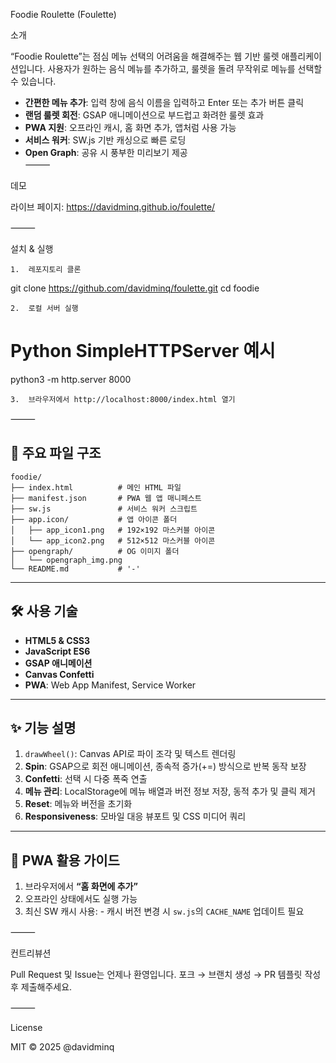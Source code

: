Foodie Roulette (Foulette)

소개

“Foodie Roulette”는 점심 메뉴 선택의 어려움을 해결해주는 웹 기반 룰렛 애플리케이션입니다. 사용자가 원하는 음식 메뉴를 추가하고, 룰렛을 돌려 무작위로 메뉴를 선택할 수 있습니다.

- **간편한 메뉴 추가**: 입력 창에 음식 이름을 입력하고 Enter 또는 추가 버튼 클릭  
- **랜덤 룰렛 회전**: GSAP 애니메이션으로 부드럽고 화려한 룰렛 효과  
- **PWA 지원**: 오프라인 캐시, 홈 화면 추가, 앱처럼 사용 가능  
- **서비스 워커**: SW.js 기반 캐싱으로 빠른 로딩  
- **Open Graph**: 공유 시 풍부한 미리보기 제공  
⸻

데모

라이브 페이지: https://davidminq.github.io/foulette/

⸻

설치 & 실행


	1.	레포지토리 클론

git clone https://github.com/davidminq/foulette.git
cd foodie


	2.	로컬 서버 실행

# Python SimpleHTTPServer 예시
python3 -m http.server 8000


	3.	브라우저에서 http://localhost:8000/index.html 열기

⸻

## 📁 주요 파일 구조
```
foodie/
├── index.html          # 메인 HTML 파일
├── manifest.json       # PWA 웹 앱 매니페스트
├── sw.js               # 서비스 워커 스크립트
├── app.icon/           # 앱 아이콘 폴더
│   ├── app_icon1.png   # 192×192 마스커블 아이콘
│   └── app_icon2.png   # 512×512 마스커블 아이콘
├── opengraph/          # OG 이미지 폴더
│   └── opengraph_img.png
└── README.md           # '-'
```
---

## 🛠️ 사용 기술

- **HTML5 & CSS3**  
- **JavaScript ES6**  
- **GSAP 애니메이션**  
- **Canvas Confetti**  
- **PWA**: Web App Manifest, Service Worker  

---

## ✨ 기능 설명

1. `drawWheel()`: Canvas API로 파이 조각 및 텍스트 렌더링  
2. **Spin**: GSAP으로 회전 애니메이션, 종속적 증가(+=) 방식으로 반복 동작 보장  
3. **Confetti**: 선택 시 다중 폭죽 연출  
4. **메뉴 관리**: LocalStorage에 메뉴 배열과 버전 정보 저장, 동적 추가 및 클릭 제거  
5. **Reset**: 메뉴와 버전을 초기화  
6. **Responsiveness**: 모바일 대응 뷰포트 및 CSS 미디어 쿼리  

---

## 📲 PWA 활용 가이드

1. 브라우저에서 **“홈 화면에 추가”**  
2. 오프라인 상태에서도 실행 가능  
3. 최신 SW 캐시 사용:  - 캐시 버전 변경 시 `sw.js`의 `CACHE_NAME` 업데이트 필요

⸻

컨트리뷰션

Pull Request 및 Issue는 언제나 환영입니다. 포크 → 브랜치 생성 → PR 템플릿 작성 후 제출해주세요.

⸻

License

MIT © 2025 @davidminq
